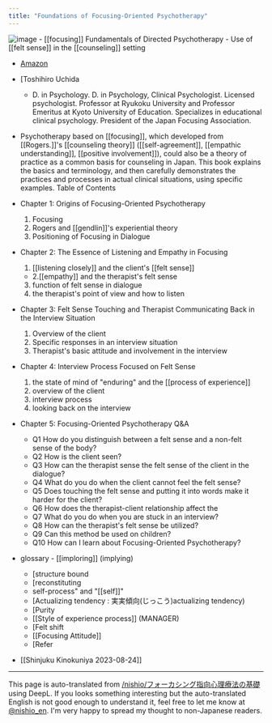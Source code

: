 ```yaml
---
title: "Foundations of Focusing-Oriented Psychotherapy"
---
```


![image](https://gyazo.com/cca5236175bbee5416c6b4e3c8d13f72/thumb/1000)
    - [[focusing]] Fundamentals of Directed Psychotherapy
    - Use of [[felt sense]] in the [[counseling]] setting
- [Amazon](https://amzn.to/45hgclU)

- [Toshihiro Uchida
    - D. in Psychology. D. in Psychology, Clinical Psychologist. Licensed psychologist. Professor at Ryukoku University and Professor Emeritus at Kyoto University of Education. Specializes in educational clinical psychology. President of the Japan Focusing Association.


- Psychotherapy based on [[focusing]], which developed from [[Rogers.]]'s [[counseling theory]] ([[self-agreement]], [[empathic understanding]], [[positive involvement]]), could also be a theory of practice as a common basis for counseling in Japan.
This book explains the basics and terminology, and then carefully demonstrates the practices and processes in actual clinical situations, using specific examples.
Table of Contents
- Chapter 1: Origins of Focusing-Oriented Psychotherapy
    1. Focusing
    2. Rogers and [[gendlin]]'s experiential theory
    3. Positioning of Focusing in Dialogue

- Chapter 2: The Essence of Listening and Empathy in Focusing
    1. [[listening closely]] and the client's [[felt sense]]
    - 2.[[empathy]] and the therapist's felt sense
    3. function of felt sense in dialogue
    4. the therapist's point of view and how to listen

- Chapter 3: Felt Sense Touching and Therapist Communicating Back in the Interview Situation
    1. Overview of the client
    2. Specific responses in an interview situation
    3. Therapist's basic attitude and involvement in the interview

- Chapter 4: Interview Process Focused on Felt Sense
    1. the state of mind of "enduring" and the [[process of experience]]
    2. overview of the client
    3. interview process
    4. looking back on the interview

- Chapter 5: Focusing-Oriented Psychotherapy Q&A
    - Q1 How do you distinguish between a felt sense and a non-felt sense of the body?
    - Q2 How is the client seen?
    - Q3 How can the therapist sense the felt sense of the client in the dialogue?
    - Q4 What do you do when the client cannot feel the felt sense?
    - Q5 Does touching the felt sense and putting it into words make it harder for the client?
    - Q6 How does the therapist-client relationship affect the
    - Q7 What do you do when you are stuck in an interview?
    - Q8 How can the therapist's felt sense be utilized?
    - Q9 Can this method be used on children?
    - Q10 How can I learn about Focusing-Oriented Psychotherapy?

- glossary
        - [[imploring]]  (implying)
    - [structure bound
    - [reconstituting
    - self-process" and "[[self]]"
    - [Actualizing tendency : 実実傾向(じっこう)actualizing tendency)
    - [Purity
    - [[Style of experience process]] (MANAGER)
    - [Felt shift
    - [[Focusing Attitude]]
    - [Refer

- [[Shinjuku Kinokuniya 2023-08-24]]

---
This page is auto-translated from [/nishio/フォーカシング指向心理療法の基礎](https://scrapbox.io/nishio/フォーカシング指向心理療法の基礎) using DeepL. If you looks something interesting but the auto-translated English is not good enough to understand it, feel free to let me know at [@nishio_en](https://twitter.com/nishio_en). I'm very happy to spread my thought to non-Japanese readers.